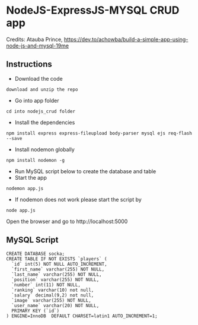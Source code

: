 # NodeJS-ExpressJS-MYSQL CRUD app

Credits: Atauba Prince, https://dev.to/achowba/build-a-simple-app-using-node-js-and-mysql-19me

## Instructions

- Download the code

```
download and unzip the repo
```

- Go into app folder

```
cd into nodejs_crud folder
```

- Install the dependencies

```
npm install express express-fileupload body-parser mysql ejs req-flash --save
```

- Install nodemon globally

```
npm install nodemon -g
```

- Run MySQL script below to create the database and table
- Start the app

```
nodemon app.js
```

- If nodemon does not work please start the script by

```
node app.js
```

Open the browser and go to http://localhost:5000

## MySQL Script

```
CREATE DATABASE socka;
CREATE TABLE IF NOT EXISTS `players` (
  `id` int(5) NOT NULL AUTO_INCREMENT,
  `first_name` varchar(255) NOT NULL,
  `last_name` varchar(255) NOT NULL,
  `position` varchar(255) NOT NULL,
  `number` int(11) NOT NULL,
  `ranking` varchar(10) not null,
  `salary` decimal(9,2) not null,
  `image` varchar(255) NOT NULL,
  `user_name` varchar(20) NOT NULL,
  PRIMARY KEY (`id`)
) ENGINE=InnoDB  DEFAULT CHARSET=latin1 AUTO_INCREMENT=1;
```
